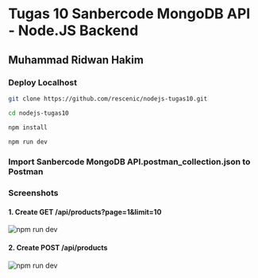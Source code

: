 # Tugas 10 Sanbercode MongoDB API - Node.JS Backend

## Muhammad Ridwan Hakim

### Deploy Localhost

```bash
git clone https://github.com/rescenic/nodejs-tugas10.git

cd nodejs-tugas10

npm install

npm run dev
```

### Import Sanbercode MongoDB API.postman_collection.json to Postman

### Screenshots

#### 1. Create GET /api/products?page=1&limit=10

![npm run dev](docs/nodejs-tugas-10-1.png)

#### 2. Create POST /api/products

![npm run dev](docs/nodejs-tugas-10-3.png)
